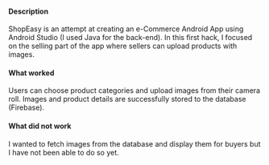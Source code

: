 #### Description
ShopEasy is an attempt at creating an e-Commerce Android App using Android Studio (I used Java for the back-end). In this first hack, I focused on the selling part of the app where sellers can upload products with images.

#### What worked
Users can choose product categories and upload images from their camera roll. Images and product details are successfully stored to the database (Firebase).

#### What did not work
I wanted to fetch images from the database and display them for buyers but I have not been able to do so yet.


